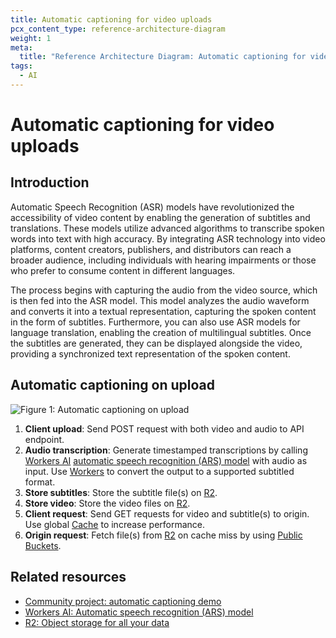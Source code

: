 ```yaml
---
title: Automatic captioning for video uploads
pcx_content_type: reference-architecture-diagram
weight: 1
meta:
  title: "Reference Architecture Diagram: Automatic captioning for video uploads"
tags:
  - AI
---
```


# Automatic captioning for video uploads

## Introduction

Automatic Speech Recognition (ASR) models have revolutionized the accessibility of video content by enabling the generation of subtitles and translations. These models utilize advanced algorithms to transcribe spoken words into text with high accuracy. By integrating ASR technology into video platforms, content creators, publishers, and distributors can reach a broader audience, including individuals with hearing impairments or those who prefer to consume content in different languages.

The process begins with capturing the audio from the video source, which is then fed into the ASR model. This model analyzes the audio waveform and converts it into a textual representation, capturing the spoken content in the form of subtitles. Furthermore, you can also use ASR models for language translation, enabling the creation of multilingual subtitles. Once the subtitles are generated, they can be displayed alongside the video, providing a synchronized text representation of the spoken content.

## Automatic captioning on upload

![Figure 1: Automatic captioning on upload](/images/reference-architecture/ai-auto-caption-architecture-diagrams/ai-auto-caption-architecture-diagram.svg "Figure 1:  Automatic captioning on upload")

1. **Client upload**: Send POST request with both video and audio to API endpoint.
2. **Audio transcription**: Generate timestamped transcriptions by calling [Workers AI](/workers-ai/) [automatic speech recognition (ARS) model](/workers-ai/models/#automatic-speech-recognition) with audio as input. Use [Workers](/workers/) to convert the output to a supported subtitled format.
3. **Store subtitles**: Store the subtitle file(s) on [R2](/r2/).
4. **Store video**: Store the video files on [R2](/r2/).
5. **Client request**: Send GET requests for video and subtitle(s) to origin. Use global [Cache](/cache/) to increase performance.
6. **Origin request**: Fetch file(s) from [R2](/r2/) on cache miss by using [Public Buckets](/r2/buckets/public-buckets/).

## Related resources

- [Community project: automatic captioning demo](https://auto-caption.pages.dev/)
- [Workers AI: Automatic speech recognition (ARS) model](/workers-ai/models/#automatic-speech-recognition)
- [R2: Object storage for all your data](/r2/)
